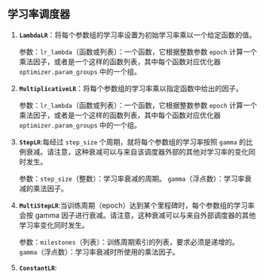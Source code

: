 ## 学习率调度器

1. **`LambdaLR`**：将每个参数组的学习率设置为初始学习率乘以一个给定函数的值。

   参数：`lr_lambda`（函数或列表）：一个函数，它根据整数参数 `epoch` 计算一个乘法因子，或者是一个这样的函数列表，其中每个函数对应优化器 `optimizer.param_groups` 中的一个组。

2. **`MultiplicativeLR`**：将每个参数组的学习率乘以指定函数中给出的因子。

   参数：`lr_lambda`（函数或列表）：一个函数，它根据整数参数 `epoch` 计算一个乘法因子，或者是一个这样的函数列表，其中每个函数对应优化器 `optimizer.param_groups` 中的一个组。

3. **`StepLR`**:每经过 `step_size` 个周期，就将每个参数组的学习率按照 `gamma` 的比例衰减。请注意，这种衰减可以与来自该调度器外部的其他对学习率的变化同时发生。

   参数：`step_size`（整数）：学习率衰减的周期。
   	   `gamma`（浮点数）：学习率衰减的乘法因子。

4. **`MultiStepLR`**:当训练周期（epoch）达到某个里程碑时，每个参数组的学习率会按 gamma 因子进行衰减。请注意，这种衰减可以与来自外部调度器的其他学习率变化同时发生。

   参数：`milestones`（列表）：训练周期索引的列表，要求必须是递增的。
   	    `gamma`（浮点数）：学习率衰减时所使用的乘法因子。

5. **`ConstantLR`**:

